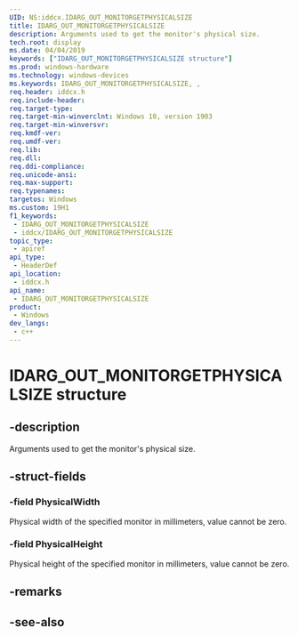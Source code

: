 ```yaml
---
UID: NS:iddcx.IDARG_OUT_MONITORGETPHYSICALSIZE
title: IDARG_OUT_MONITORGETPHYSICALSIZE
description: Arguments used to get the monitor's physical size.
tech.root: display
ms.date: 04/04/2019
keywords: ["IDARG_OUT_MONITORGETPHYSICALSIZE structure"]
ms.prod: windows-hardware
ms.technology: windows-devices
ms.keywords: IDARG_OUT_MONITORGETPHYSICALSIZE, ,
req.header: iddcx.h
req.include-header: 
req.target-type: 
req.target-min-winverclnt: Windows 10, version 1903
req.target-min-winversvr: 
req.kmdf-ver: 
req.umdf-ver: 
req.lib: 
req.dll: 
req.ddi-compliance: 
req.unicode-ansi: 
req.max-support: 
req.typenames: 
targetos: Windows
ms.custom: 19H1
f1_keywords:
 - IDARG_OUT_MONITORGETPHYSICALSIZE
 - iddcx/IDARG_OUT_MONITORGETPHYSICALSIZE
topic_type:
 - apiref
api_type:
 - HeaderDef
api_location:
 - iddcx.h
api_name:
 - IDARG_OUT_MONITORGETPHYSICALSIZE
product:
 - Windows
dev_langs:
 - c++
---
```


# IDARG_OUT_MONITORGETPHYSICALSIZE structure


## -description

Arguments used to get the monitor's physical size.

## -struct-fields

### -field PhysicalWidth

Physical width of the specified monitor in millimeters, value cannot be zero.

### -field PhysicalHeight

 
Physical height of the specified monitor in millimeters, value cannot be zero.

## -remarks

## -see-also

